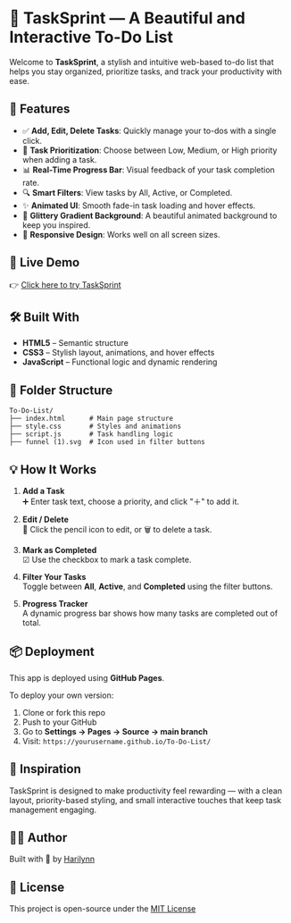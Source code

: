 # 📝 TaskSprint — A Beautiful and Interactive To-Do List

Welcome to **TaskSprint**, a stylish and intuitive web-based to-do list that helps you stay organized, prioritize tasks, and track your productivity with ease.

## 🌟 Features

- ✅ **Add, Edit, Delete Tasks**: Quickly manage your to-dos with a single click.
- 🚦 **Task Prioritization**: Choose between Low, Medium, or High priority when adding a task.
- 📊 **Real-Time Progress Bar**: Visual feedback of your task completion rate.
- 🔍 **Smart Filters**: View tasks by All, Active, or Completed.
- ✨ **Animated UI**: Smooth fade-in task loading and hover effects.
- 🌈 **Glittery Gradient Background**: A beautiful animated background to keep you inspired.
- 📱 **Responsive Design**: Works well on all screen sizes.

## 🚀 Live Demo

👉 [Click here to try TaskSprint](https://harilynn.github.io/To-Do-List/)

## 🛠️ Built With

- **HTML5** – Semantic structure
- **CSS3** – Stylish layout, animations, and hover effects
- **JavaScript** – Functional logic and dynamic rendering

## 📁 Folder Structure

```
To-Do-List/
├── index.html      # Main page structure
├── style.css       # Styles and animations
├── script.js       # Task handling logic
├── funnel (1).svg  # Icon used in filter buttons
```

## 💡 How It Works

1. **Add a Task**  
   ➕ Enter task text, choose a priority, and click "＋" to add it.

2. **Edit / Delete**  
   📝 Click the pencil icon to edit, or 🗑 to delete a task.

3. **Mark as Completed**  
   ☑ Use the checkbox to mark a task complete.

4. **Filter Your Tasks**  
   Toggle between **All**, **Active**, and **Completed** using the filter buttons.

5. **Progress Tracker**  
   A dynamic progress bar shows how many tasks are completed out of total.

## 📦 Deployment

This app is deployed using **GitHub Pages**.

To deploy your own version:

1. Clone or fork this repo  
2. Push to your GitHub  
3. Go to **Settings → Pages → Source → main branch**  
4. Visit: `https://yourusername.github.io/To-Do-List/`

## 🧠 Inspiration

TaskSprint is designed to make productivity feel rewarding — with a clean layout, priority-based styling, and small interactive touches that keep task management engaging.

## 🙋‍♀️ Author

Built with 💜 by [Harilynn](https://github.com/Harilynn)

## 📄 License

This project is open-source under the [MIT License](LICENSE)


